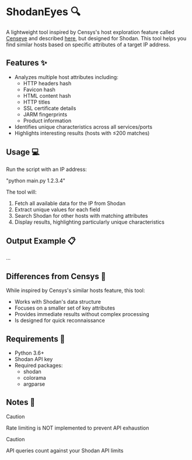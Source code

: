 # ShodanEyes 🔍

A lightweight tool inspired by Censys's host exploration feature called [Censeye](https://github.com/Censys-Research/censeye) and described [here](https://censys.com/automated-hunting/), but designed for Shodan. This tool helps you find similar hosts based on specific attributes of a target IP address.

## Features ✨

- Analyzes multiple host attributes including:
  - HTTP headers hash
  - Favicon hash
  - HTML content hash
  - HTTP titles
  - SSL certificate details
  - JARM fingerprints
  - Product information
- Identifies unique characteristics across all services/ports
- Highlights interesting results (hosts with ≤200 matches)

## Usage 💻

Run the script with an IP address: 

"python main.py 1.2.3.4"


The tool will:
1. Fetch all available data for the IP from Shodan
2. Extract unique values for each field
3. Search Shodan for other hosts with matching attributes
4. Display results, highlighting particularly unique characteristics

## Output Example 📋
...


## Differences from Censys 🔄

While inspired by Censys's similar hosts feature, this tool:
- Works with Shodan's data structure
- Focuses on a smaller set of key attributes
- Provides immediate results without complex processing
- Is designed for quick reconnaissance

## Requirements 📝

- Python 3.6+
- Shodan API key
- Required packages:
  - shodan
  - colorama
  - argparse

## Notes 📌
> [!CAUTION]
> Rate limiting is NOT implemented to prevent API exhaustion


> [!CAUTION]
> API queries count against your Shodan API limits


